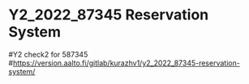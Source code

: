 # Y2_2022_87345 Reservation System
#Y2 check2 for 587345
#https://version.aalto.fi/gitlab/kurazhv1/y2_2022_87345-reservation-system/
